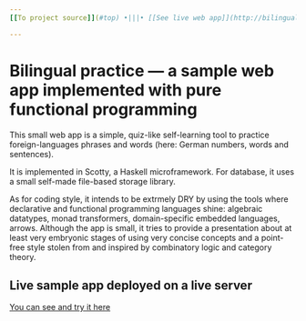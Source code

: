 ```yaml
---
[[To project source]](#top) •|||• [[See live web app]](http://bilingual.curlgrep-phantom-funspec.hu:3000) •|||• [[Back to central personal homepage]](https://alignalghii.github.io)

---
```


# Bilingual practice — a sample web app implemented with pure functional programming

This small web app is a simple, quiz-like self-learning tool to practice foreign-languages phrases and words (here: German numbers, words and sentences).

It is implemented in Scotty, a Haskell microframework. For database, it uses a small self-made file-based storage library.

As for coding style, it intends to be extrmely DRY by using the tools where declarative and functional programming languages shine: algebraic datatypes, monad transformers, domain-specific embedded languages, arrows. Although the app is small, it tries to provide a presentation about at least very embryonic stages of using very concise concepts and a point-free style stolen from and inspired by combinatory logic and category theory.

## Live sample app deployed on a live server

[You can see and try it here](http://bilingual.curlgrep-phantom-funspec.hu:3000)
